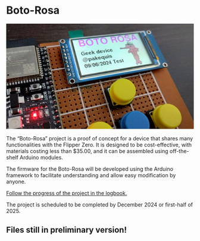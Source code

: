 # **Boto-Rosa**

![Splash screen](.\Images\splash.jpg)

The “Boto-Rosa” project is a proof of concept for a device that shares many functionalities with the Flipper Zero. It is designed to be cost-effective, with materials costing less than $35.00, and it can be assembled using off-the-shelf Arduino modules.

The firmware for the Boto-Rosa will be developed using the Arduino framework to facilitate understanding and allow easy modification by anyone.

[Follow the progress of the project in the logbook.](project-log.md)

The project is scheduled to be completed by December 2024 or first-half of 2025.

## Files still in preliminary version!